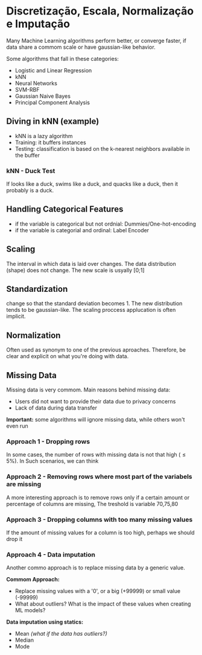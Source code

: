 # Discretização, Escala, Normalização e Imputação

Many Machine Learning algorithms perform better, 
or converge faster, if data share a commom scale 
or have gaussian-like behavior.

Some algorithms that fall in these categories:

* Logistic and Linear Regression
* kNN
* Neural Networks
* SVM-RBF
* Gaussian Naive Bayes
* Principal Component Analysis

## Diving in kNN (example)

* kNN is a lazy algorithm
* Training: it buffers instances
* Testing: classification is based on the k-nearest neighbors available in the buffer

### kNN - Duck Test

If looks like a duck, swims like a duck, and quacks 
like a duck, then it probably is a duck.

## Handling Categorical Features

* if the variable is categorical but not ordnial: Dummies/One-hot-encoding
* if the variable is categorial and ordinal: Label Encoder

## Scaling

The interval in which data is laid over changes.
The data distribution (shape) does not change. 
The new scale is usyally \[0;1\]

## Standardization

change so that the standard deviation becomes 1.
The new distribution tends to be gaussian-like.
The scaling proccess applucation is often implicit.

## Normalization

Often used as synonym to one of the previous aproaches.
Therefore, be clear and explicit on what you're doing
with data.

## Missing Data

Missing data is very commom. Main reasons behind missing data:

* Users did not want to provide their data due to privacy concerns
* Lack of data during data transfer

**Important:** some algorithms will ignore missing data, 
while others won't even run

### Approach 1 - Dropping rows 

In some cases, the number of rows with missing data 
is not that high $(\le 5 \%)$. In Such scenarios, 
we can think

### Approach 2 - Removing rows where most part of the variabels are missing

A more interesting approach is to remove rows only 
if a certain amount or percentage of columns
are missing, The treshold is variable 70,75,80

### Approach 3 - Dropping columns with too many missing values

If the amount of missing values for a column is too high, perhaps we should drop it

### Approach 4 - Data imputation

Another commo approach is to replace missing 
data by a generic value.

**Commom Approach:**

* Replace missing values with a '0', or a big (+99999) or small value (-99999)
* What about outliers? What is the impact of these values when creating ML models?

**Data imputation using statics:**

* Mean *(what if the data has outliers?)*
* Median
* Mode

